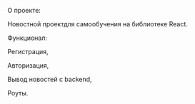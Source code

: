 О проекте:

Новостной проектдля самообучения на библиотеке React.

Функционал: 

Регистрация,

Авторизация,

Вывод новостей с backend,

Роуты.
